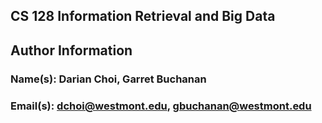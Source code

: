 ## CS 128 Information Retrieval and Big Data
## Author Information
### Name(s): Darian Choi, Garret Buchanan
### Email(s): dchoi@westmont.edu, gbuchanan@westmont.edu



